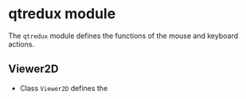 # qtredux module
The `qtredux` module defines the functions of the mouse and keyboard actions.

## Viewer2D

* Class `Viewer2D` defines the 
